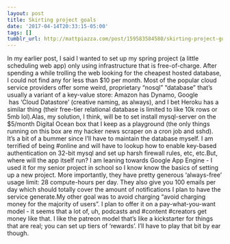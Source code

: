```yaml
---
layout: post
title: Skirting project goals
date: '2017-04-14T20:33:15-05:00'
tags: []
tumblr_url: http://mattpiazza.com/post/159583584580/skirting-project-goals
---
```

In my earlier post, I said I wanted to set up my spring project (a little scheduling web app) only using infrastructure that is free-of-charge. After spending a while trolling the web looking for the cheapest hosted database, I could not find any for less than $10 per month. Most of the popular cloud service providers offer some weird, proprietary “nosql” “database” that’s usually a variant of a key-value store: Amazon has Dynamo, Google  has ‘Cloud Datastore’ (creative naming, as always), and I bet Heroku has a similar thing (their free-tier relational database is limited to like 10k rows or 5mb lol).Alas, my solution, I think, will be to set install mysql-server on the $5/month Digital Ocean box that I keep as a playground (the only things running on this box are my hacker news scraper on a cron job and sshd). It’s a bit of a bummer since I’ll have to maintain the database myself. I am terrified of being #online and will have to lookup how to enable key-based authentication on 32-bit mysql and set up harsh firewall rules, etc, etc.But, where will the app itself run? I am leaning towards Google App Engine - I used it for my senior project in school so I know know the basics of setting up a new project. More importantly, they have pretty generous ‘always-free’ usage limit: 28 compute-hours per day. They also give you 100 emails per day which should totally cover the amount of notifications I plan to have the service generate.My other goal was to avoid charging “avoid charging money for the majority of users”. I plan to offer it on a pay-what-you-want model - it seems that a lot of, uh, podcasts and #content #creators get money like that. I like the patreon model that’s like a kickstarter for things that are real; you can set up tiers of ‘rewards’. I’ll have to play that bit by ear though.
